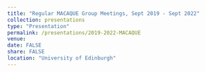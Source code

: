 ```yaml
---
title: "Regular MACAQUE Group Meetings, Sept 2019 - Sept 2022"
collection: presentations
type: "Presentation"
permalink: /presentations/2019-2022-MACAQUE
venue: 
date: FALSE
share: FALSE
location: "University of Edinburgh"
---
```

